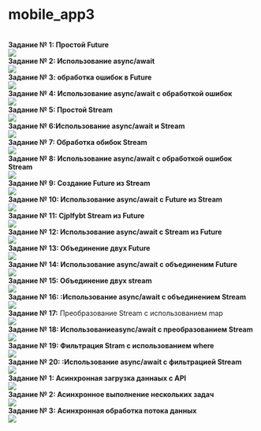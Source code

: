 # mobile_app3
<br><strong>Задание № 1: Простой Future</strong></br>![](https://github.com/Derz65/mobile_app3/raw/main/screenshot/1.png)
<br><strong>Задание № 2: Использование async/await</strong></br>![](https://github.com/Derz65/mobile_app3/raw/main/screenshot/2.png)
<br><strong>Задание № 3: обработка ошибок в Future</strong></br>![](https://github.com/Derz65/mobile_app3/raw/main/screenshot/3.png)
<br><strong>Задание № 4: Использование async/await с обработкой ошибок </strong></br>![](https://github.com/Derz65/mobile_app3/raw/main/screenshot/4.png)
<br><strong>Задание № 5: Простой Stream</strong></br>![](https://github.com/Derz65/mobile_app3/raw/main/screenshot/5.png)
<br><strong>Задание № 6:Использование async/await и Stream </strong></br>![](https://github.com/Derz65/mobile_app3/raw/main/screenshot/6.png)
<br><strong>Задание № 7: Обработка обибок Stream</strong></br>![](https://github.com/Derz65/mobile_app3/raw/main/screenshot/7.png)
<br><strong>Задание № 8: Использование async/await с обработкой ошибок Stream </strong></br>![](https://github.com/Derz65/mobile_app3/raw/main/screenshot/8.png)
<br><strong>Задание № 9: Создание Future из Stream</strong></br>![](https://github.com/Derz65/mobile_app3/raw/main/screenshot/9.png)
<br><strong>Задание № 10: Использование async/await с Future из Stream </strong></br>![](https://github.com/Derz65/mobile_app3/raw/main/screenshot/10.png)
<br><strong>Задание № 11: Cjplfybt Stream из Future  </strong></br>![](https://github.com/Derz65/mobile_app3/raw/main/screenshot/11.png)
<br><strong>Задание № 12: Использование async/await с Stream из Future</strong></br>![](https://github.com/Derz65/mobile_app3/raw/main/screenshot/12.png)
<br><strong>Задание № 13: Объединение двух Future</strong></br>![](https://github.com/Derz65/mobile_app3/raw/main/screenshot/13.png)
<br><strong>Задание № 14: Использование async/await c объединеним Future</strong></br>![](https://github.com/Derz65/mobile_app3/raw/main/screenshot/14.png)
<br><strong>Задание № 15: Объединение двух stream</strong></br>![](https://github.com/Derz65/mobile_app3/raw/main/screenshot/15.png)
<br><strong>Задание № 16: :Использование async/await c объединением Stream</strong></br>![](https://github.com/Derz65/mobile_app3/raw/main/screenshot/16.png)
<br><strong>Задание № 17:</strong> Преобразование Stream с использованием map</br>![](https://github.com/Derz65/mobile_app3/raw/main/screenshot/17.png)
<br><strong>Задание № 18: Использованиеasync/await c преобразованием Stream</strong></br>![](https://github.com/Derz65/mobile_app3/raw/main/screenshot/18.png)
<br><strong>Задание № 19: Фильтрация Stram с использованием where</strong></br>![](https://github.com/Derz65/mobile_app3/raw/main/screenshot/19.png)
<br><strong>Задание № 20: :Использование async/await c фильтрацией Stream</strong></br>![](https://github.com/Derz65/mobile_app3/raw/main/screenshot/20.png)
<br><strong>Задание № 1: Асинхронная загрузка даннаых с API</strong></br><b>![](screenshot/1.1.png)</b> 
<br><strong>Задание № 2: Асинхронное выполнение нескольких задач</strong></br><b>![](https://github.com/Derz65/mobile_app3/raw/main/screenshot/Безназвания2_20241107083820.png)</b>
<br><strong>Задание № 3: Асинхронная обработка потока данных</strong></br>![](https://github.com/Derz65/mobile_app3/raw/main/screenshot/3.3.png) 
